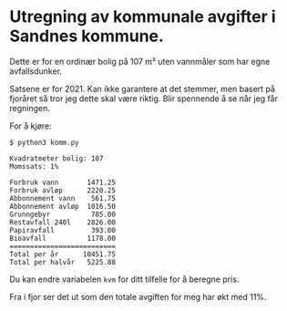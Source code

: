 Utregning av kommunale avgifter i Sandnes kommune.
===

Dette er for en ordinær bolig på 107 m² uten vannmåler som har egne
avfallsdunker.

Satsene er for 2021. Kan ikke garantere at det stemmer, men basert på fjoråret
så tror jeg dette skal være riktig. Blir spennende å se når jeg får regningen.

For å kjøre:

    $ python3 komm.py

    Kvadratmeter bolig: 107
    Momssats: 1%

    Forbruk vann       1471.25
    Forbruk avløp      2220.25
    Abbonnement vann    561.75
    Abbonnement avløp  1016.50
    Grunngebyr          785.00
    Restavfall 240l    2826.00
    Papiravfall         393.00
    Bioavfall          1178.00
    ==========================
    Total per år      10451.75
    Total per halvår   5225.88

Du kan endre variabelen `kvm` for ditt tilfelle for å beregne pris.

Fra i fjor ser det ut som den totale avgiften for meg har økt med 11%.
